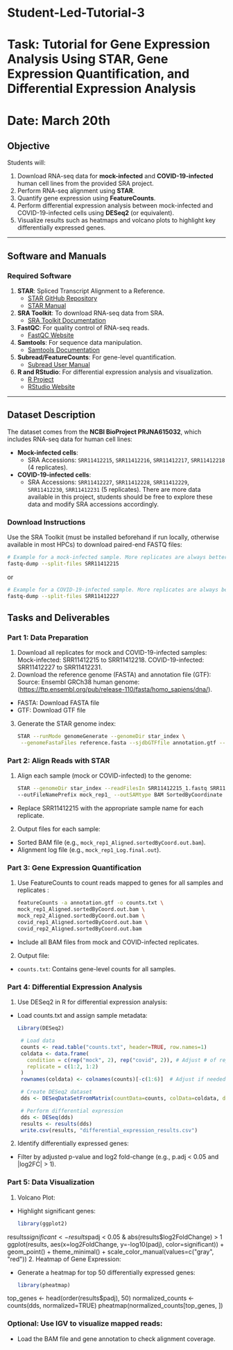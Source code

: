 # Student-Led-Tutorial-3
# Task: Tutorial for Gene Expression Analysis Using STAR, Gene Expression Quantification, and Differential Expression Analysis
# Date: March 20th

## **Objective**
Students will:
1. Download RNA-seq data for **mock-infected** and **COVID-19-infected** human cell lines from the provided SRA project.
2. Perform RNA-seq alignment using **STAR**.
3. Quantify gene expression using **FeatureCounts**.
4. Perform differential expression analysis between mock-infected and COVID-19-infected cells using **DESeq2** (or equivalent).
5. Visualize results such as heatmaps and volcano plots to highlight key differentially expressed genes.

---
## **Software and Manuals**
### **Required Software**
1. **STAR**: Spliced Transcript Alignment to a Reference.
   - [STAR GitHub Repository](https://github.com/alexdobin/STAR)
   - [STAR Manual](https://github.com/alexdobin/STAR/blob/master/doc/STARmanual.pdf)
2. **SRA Toolkit**: To download RNA-seq data from SRA.
   - [SRA Toolkit Documentation](https://github.com/ncbi/sra-tools)
3. **FastQC**: For quality control of RNA-seq reads.
   - [FastQC Website](https://www.bioinformatics.babraham.ac.uk/projects/fastqc/)
4. **Samtools**: For sequence data manipulation.
   - [Samtools Documentation](http://www.htslib.org/doc/)
5. **Subread/FeatureCounts**: For gene-level quantification.
   - [Subread User Manual](http://bioinf.wehi.edu.au/subread-package/)
6. **R and RStudio**: For differential expression analysis and visualization.
   - [R Project](https://www.r-project.org/)
   - [RStudio Website](https://posit.co/downloads/)

---
## **Dataset Description**
The dataset comes from the **NCBI BioProject PRJNA615032**, which includes RNA-seq data for human cell lines:
- **Mock-infected cells**:
  - SRA Accessions: `SRR11412215`, `SRR11412216`, `SRR11412217`, `SRR11412218` (4 replicates).
- **COVID-19-infected cells**:
  - SRA Accessions: `SRR11412227`, `SRR11412228`, `SRR11412229`, `SRR11412230`, `SRR11412231` (5 replicates).
There are more data available in this project, students should be free to explore these data and modify SRA accessions accordingly.

### **Download Instructions**
Use the SRA Toolkit (must be installed beforehand if run locally, otherwise available in most HPCs) to download paired-end FASTQ files:

   ``` bash
   # Example for a mock-infected sample. More replicates are always better, so repeat step for each SRA    accession.
   fastq-dump --split-files SRR11412215
```
or

   ``` bash
   # Example for a COVID-19-infected sample. More replicates are always better, so repeat step for each SRA accession.
   fastq-dump --split-files SRR11412227
```

## **Tasks and Deliverables**
### **Part 1: Data Preparation**
1. Download all replicates for mock and COVID-19-infected samples:
        Mock-infected: SRR11412215 to SRR11412218.
        COVID-19-infected: SRR11412227 to SRR11412231.
2. Download the reference genome (FASTA) and annotation file (GTF):
Source: Ensembl GRCh38 human genome: (https://ftp.ensembl.org/pub/release-110/fasta/homo_sapiens/dna/).
- FASTA: Download FASTA file
- GTF: Download GTF file
3. Generate the STAR genome index:
   ```bash
   STAR --runMode genomeGenerate --genomeDir star_index \
    --genomeFastaFiles reference.fasta --sjdbGTFfile annotation.gtf --sjdbOverhang 100
### **Part 2: Align Reads with STAR**
1. Align each sample (mock or COVID-infected) to the genome:
   ```bash
   STAR --genomeDir star_index --readFilesIn SRR11412215_1.fastq SRR11412215_2.fastq \
   --outFileNamePrefix mock_rep1_ --outSAMtype BAM SortedByCoordinate
- Replace SRR11412215 with the appropriate sample name for each replicate.
2. Output files for each sample:
- Sorted BAM file (e.g., `mock_rep1_Aligned.sortedByCoord.out.bam`).
- Alignment log file (e.g., `mock_rep1_Log.final.out`).

### **Part 3: Gene Expression Quantification**
1. Use FeatureCounts to count reads mapped to genes for all samples and replicates :
   ```bash
   featureCounts -a annotation.gtf -o counts.txt \
   mock_rep1_Aligned.sortedByCoord.out.bam \
   mock_rep2_Aligned.sortedByCoord.out.bam \
   covid_rep1_Aligned.sortedByCoord.out.bam \
   covid_rep2_Aligned.sortedByCoord.out.bam

- Include all BAM files from mock and COVID-infected replicates.

2. Output file:
- `counts.txt`: Contains gene-level counts for all samples.

### **Part 4: Differential Expression Analysis**
1. Use DESeq2 in R for differential expression analysis:
- Load counts.txt and assign sample metadata:
   ```R
   Library(DESeq2)

    # Load data
    counts <- read.table("counts.txt", header=TRUE, row.names=1)
    coldata <- data.frame(
      condition = c(rep("mock", 2), rep("covid", 2)), # Adjust # of reps if needed
      replicate = c(1:2, 1:2)
    )
    rownames(coldata) <- colnames(counts)[-c(1:6)]  # Adjust if needed

    # Create DESeq2 dataset
    dds <- DESeqDataSetFromMatrix(countData=counts, colData=coldata, design=~condition)

    # Perform differential expression
    dds <- DESeq(dds)
    results <- results(dds)
    write.csv(results, "differential_expression_results.csv")
2. Identify differentially expressed genes:

- Filter by adjusted p-value and log2 fold-change (e.g., p.adj < 0.05 and |log2FC| > 1).

### **Part 5: Data Visualization**

1. Volcano Plot:
- Highlight significant genes:
   ```R
   library(ggplot2)
results$significant <- results$padj < 0.05 & abs(results$log2FoldChange) > 1
ggplot(results, aes(x=log2FoldChange, y=-log10(padj), color=significant)) +
  geom_point() + theme_minimal() +
  scale_color_manual(values=c("gray", "red"))
2. Heatmap of Gene Expression:
- Generate a heatmap for top 50 differentially expressed genes:
   ```R
   library(pheatmap)
top_genes <- head(order(results$padj), 50)
normalized_counts <- counts(dds, normalized=TRUE)
pheatmap(normalized_counts[top_genes, ])

### **Optional: Use IGV to visualize mapped reads**:
- Load the BAM file and gene annotation to check alignment coverage.
